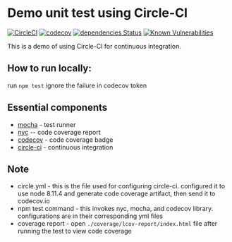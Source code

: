 # Demo unit test using Circle-CI

[![CircleCI](https://circleci.com/gh/heinrich10/demo-unit-test-circle-ci.svg?style=svg)](https://circleci.com/gh/heinrich10/demo-unit-test-circle-ci)  [![codecov](https://codecov.io/gh/heinrich10/demo-unit-test-circle-ci/branch/master/graph/badge.svg)](https://codecov.io/gh/heinrich10/demo-unit-test-circle-ci)
[![dependencies Status](https://david-dm.org/heinrich10/demo-unit-test-circle-ci/status.svg)](https://david-dm.org/heinrich10/demo-unit-test-circle-ci)
[![Known Vulnerabilities](https://snyk.io/test/github/heinrich10/demo-unit-test-circle-ci/badge.svg?targetFile=package.json)](https://snyk.io/test/github/heinrich10/demo-unit-test-circle-ci?targetFile=package.json)

This is a demo of using Circle-CI for continuous integration.

## How to run locally:
run ``` npm test ```
ignore the failure in codecov token

## Essential components
- [mocha](https://mochajs.org/) -
test runner
- [nyc](https://github.com/istanbuljs/nyc) --
code coverage report
- [codecov](https://codecov.io) -
code coverage badge
- [circle-ci](https://circleci.com/) -
continuous integration

## Note
- circle.yml -
this is the file used for configuring circle-ci. configured it to use node 8.11.4 and generate code coverage artifact, then send it to codecov.io
- npm test command -
this invokes nyc, mocha, and codecov library. configurations are in their corresponding yml files
- coverage report -
open `./coverage/lcov-report/index.html` file after running the test to view code coverage
